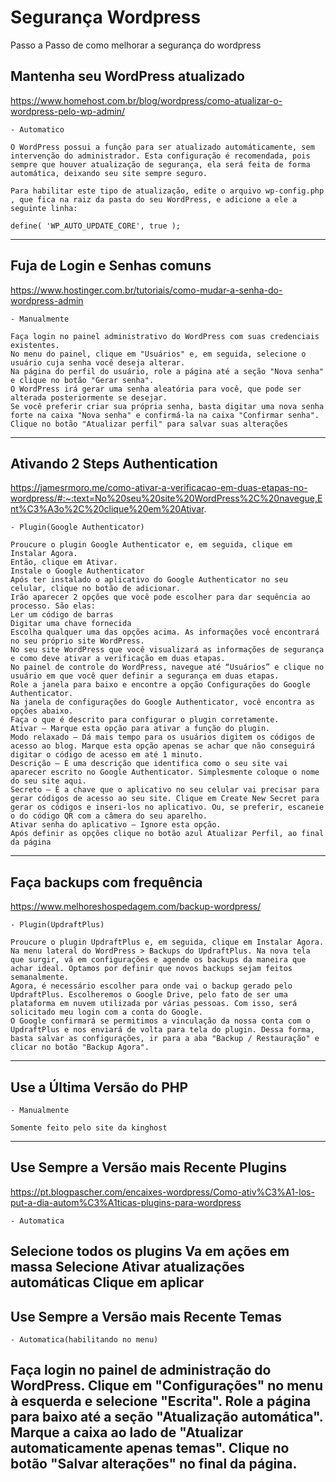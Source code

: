 # Segurança Wordpress

Passo a Passo de como melhorar a segurança do wordpress

## Mantenha seu WordPress atualizado

https://www.homehost.com.br/blog/wordpress/como-atualizar-o-wordpress-pelo-wp-admin/

    - Automatico
    
    O WordPress possui a função para ser atualizado automáticamente, sem intervenção do administrador. Esta configuração é recomendada, pois sempre que houver atualização de segurança, ela será feita de forma automática, deixando seu site sempre seguro.

    Para habilitar este tipo de atualização, edite o arquivo wp-config.php , que fica na raiz da pasta do seu WordPress, e adicione a ele a seguinte linha:

    define( 'WP_AUTO_UPDATE_CORE', true );
---

## Fuja de Login e Senhas comuns

https://www.hostinger.com.br/tutoriais/como-mudar-a-senha-do-wordpress-admin

    - Manualmente
    
    Faça login no painel administrativo do WordPress com suas credenciais existentes.
    No menu do painel, clique em "Usuários" e, em seguida, selecione o usuário cuja senha você deseja alterar.
    Na página do perfil do usuário, role a página até a seção "Nova senha" e clique no botão "Gerar senha".
    O WordPress irá gerar uma senha aleatória para você, que pode ser alterada posteriormente se desejar.
    Se você preferir criar sua própria senha, basta digitar uma nova senha forte na caixa "Nova senha" e confirmá-la na caixa "Confirmar senha".
    Clique no botão "Atualizar perfil" para salvar suas alterações
---

## Ativando 2 Steps Authentication

https://jamesrmoro.me/como-ativar-a-verificacao-em-duas-etapas-no-wordpress/#:~:text=No%20seu%20site%20WordPress%2C%20navegue,Ent%C3%A3o%2C%20clique%20em%20Ativar.

    - Plugin(Google Authenticator)
    
    Proucure o plugin Google Authenticator e, em seguida, clique em Instalar Agora.
    Então, clique em Ativar.
    Instale o Google Authenticator
    Após ter instalado o aplicativo do Google Authenticator no seu celular, clique no botão de adicionar.
    Irão aparecer 2 opções que você pode escolher para dar sequência ao processo. São elas:
    Ler um código de barras
    Digitar uma chave fornecida
    Escolha qualquer uma das opções acima. As informações você encontrará no seu próprio site WordPress.
    No seu site WordPress que você visualizará as informações de segurança e como deve ativar a verificação em duas etapas.
    No painel de controle do WordPress, navegue até “Usuários” e clique no usuário em que você quer definir a segurança em duas etapas.
    Role a janela para baixo e encontre a opção Configurações do Google Authenticator.
    Na janela de configurações do Google Authenticator, você encontra as opções abaixo.
    Faça o que é descrito para configurar o plugin corretamente.
    Ativar – Marque esta opção para ativar a função do plugin.
    Modo relaxado – Dá mais tempo para os usuários digitem os códigos de acesso ao blog. Marque esta opção apenas se achar que não conseguirá digitar o código de acesso em até 1 minuto.
    Descrição – É uma descrição que identifica como o seu site vai aparecer escrito no Google Authenticator. Simplesmente coloque o nome do seu site aqui.
    Secreto – É a chave que o aplicativo no seu celular vai precisar para gerar códigos de acesso ao seu site. Clique em Create New Secret para gerar os códigos e inseri-los no aplicativo. Ou, se preferir, escaneie o do código QR com a câmera do seu aparelho.
    Ativar senha do aplicativo – Ignore esta opção.
    Após definir as opções clique no botão azul Atualizar Perfil, ao final da página
---

## Faça backups com frequência

https://www.melhoreshospedagem.com/backup-wordpress/

    - Plugin(UpdraftPlus)
    
    Proucure o plugin UpdraftPlus e, em seguida, clique em Instalar Agora.
    Na menu lateral do WordPress > Backups do UpdraftPlus. Na nova tela que surgir, vá em configurações e agende os backups da maneira que achar ideal. Optamos por definir que novos backups sejam feitos semanalmente.
    Agora, é necessário escolher para onde vai o backup gerado pelo UpdraftPlus. Escolheremos o Google Drive, pelo fato de ser uma plataforma em nuvem utilizada por várias pessoas. Com isso, será solicitado meu login com a conta do Google.
    O Google confirmará se permitimos a vinculação da nossa conta com o UpdraftPlus e nos enviará de volta para tela do plugin. Dessa forma, basta salvar as configurações, ir para a aba "Backup / Restauração" e clicar no botão "Backup Agora".
---

## Use a Última Versão do PHP

    - Manualmente
    
    Somente feito pelo site da kinghost
---

## Use Sempre a Versão mais Recente Plugins

https://pt.blogpascher.com/encaixes-wordpress/Como-ativ%C3%A1-los-put-a-dia-autom%C3%A1ticas-plugins-para-wordpress

    - Automatica
    
   Selecione todos os plugins
   Va em ações em massa
   Selecione Ativar atualizações automáticas
   Clique em aplicar
---

## Use Sempre a Versão mais Recente Temas

    - Automatica(habilitando no menu)
    
   Faça login no painel de administração do WordPress.
    Clique em "Configurações" no menu à esquerda e selecione "Escrita".
    Role a página para baixo até a seção "Atualização automática".
    Marque a caixa ao lado de "Atualizar automaticamente apenas temas".
    Clique no botão "Salvar alterações" no final da página.
---

